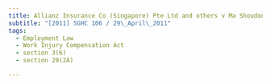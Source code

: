 ```yaml
---
title: Allianz Insurance Co (Singapore) Pte Ltd and others v Ma Shoudong and another 
subtitle: "[2011] SGHC 106 / 29\_April\_2011"
tags:
  - Employment Law
  - Work Injury Compensation Act
  - section 3(6)
  - section 29(2A)

---
```


